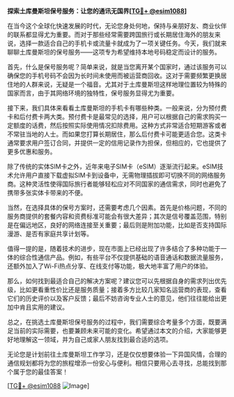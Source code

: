 **探索土库曼斯坦保号服务：让您的通讯无国界[[TG💪+ @esim1088](https://t.me/s/esim1088)]**

在当今这个全球化快速发展的时代，无论您身处何地，保持与亲朋好友、商业伙伴的联系都显得尤为重要。而对于那些经常需要跨国旅行或长期居住海外的朋友来说，选择一款适合自己的手机卡或流量卡就成为了一项关键任务。今天，我们就来聊聊土库曼斯坦的保号服务——这项专为希望维持本地号码稳定而设计的服务。

首先，什么是保号服务呢？简单来说，就是当您离开某个国家时，通过该服务可以确保您的手机号码不会因为长时间未使用而被运营商回收。这对于需要频繁更换居住地的人群来说，无疑是一个福音。尤其对于土库曼斯坦这样地理位置较为特殊的国家而言，由于其网络环境的独特性，保号服务显得尤为重要。

接下来，我们具体来看看土库曼斯坦的手机卡有哪些种类。一般来说，分为预付费卡和后付费卡两大类。预付费卡是最常见的选择，用户可以根据自己的需求购买一定额度的话费，然后按照实际使用情况扣除费用。这种方式非常适合短期游客或者不常驻当地的人士。而如果您打算长期居住，那么后付费卡可能更适合您。这类卡通常要求用户签订合同，并提供一定的信用记录作为担保，但相应的，它也提供了更多优惠和服务。

除了传统的实体SIM卡之外，近年来电子SIM卡（eSIM）逐渐流行起来。eSIM技术允许用户直接下载虚拟SIM卡到设备中，无需物理插拔即可切换不同的网络服务商。这种灵活性使得国际旅行者能够轻松应对不同国家的通信需求，同时也避免了携带多张实体卡带来的不便。

当然，在选择具体的保号方案时，还需要考虑几个因素。首先是价格问题，不同的服务商提供的套餐内容和资费标准可能会有很大差异；其次是信号覆盖范围，特别是在偏远地区，良好的网络连接至关重要；最后则是附加功能，比如是否支持国际漫游、是否有家庭共享计划等。

值得一提的是，随着技术的进步，现在市面上已经出现了许多结合了多种功能于一体的综合性通信产品。例如，有些平台不仅提供基础的语音通话和数据流量服务，还额外加入了Wi-Fi热点分享、在线支付等功能，极大地丰富了用户的体验。

那么，如何找到最适合自己的解决方案呢？建议您可以先根据自身的需求列出优先级，比如更看重性价比还是服务质量；接着多方比较几家知名运营商的表现，查看它们的历史评价以及客户反馈；最后不妨咨询专业人士的意见，他们往往能给出更加中肯且实用的建议。

总之，在挑选土库曼斯坦保号服务的过程中，我们需要综合考量多个方面，既要满足当前的实际需要，也要兼顾未来可能的变化。希望通过本文的介绍，大家能够更好地理解这一领域，并为自己或家人朋友找到最合适的选项。

无论您是计划前往土库曼斯坦工作学习，还是仅仅想要体验一下异国风情，合理的通信规划都将为您的旅程增添一份安心与便利。相信只要用心去寻找，总能找到那个属于您的最佳答案！

[[TG💪+ @esim1088](https://t.me/s/esim1088) ![Image](https://i.postimg.cc/4NQfJmqS/Snipaste-2025-05-13-00-14-12.png)]